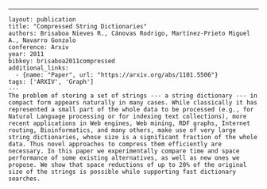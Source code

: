 ---
    layout: publication
    title: "Compressed String Dictionaries"
    authors: Brisaboa Nieves R., Cánovas Rodrigo, Martínez-Prieto Miguel A., Navarro Gonzalo
    conference: Arxiv
    year: 2011
    bibkey: brisaboa2011compressed
    additional_links:
      - {name: "Paper", url: "https://arxiv.org/abs/1101.5506"}
    tags: ['ARXIV', 'Graph']
    ---
    The problem of storing a set of strings --- a string dictionary --- in compact form appears naturally in many cases. While classically it has represented a small part of the whole data to be processed (e.g., for Natural Language processing or for indexing text collections), more recent applications in Web engines, Web mining, RDF graphs, Internet routing, Bioinformatics, and many others, make use of very large string dictionaries, whose size is a significant fraction of the whole data. Thus novel approaches to compress them efficiently are necessary. In this paper we experimentally compare time and space performance of some existing alternatives, as well as new ones we propose. We show that space reductions of up to 20% of the original size of the strings is possible while supporting fast dictionary searches.